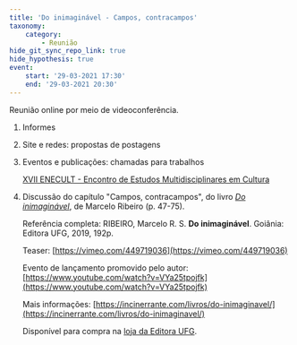 ```yaml
---
title: 'Do inimaginável - Campos, contracampos'
taxonomy:
    category:
        - Reunião
hide_git_sync_repo_link: true
hide_hypothesis: true
event:
    start: '29-03-2021 17:30'
    end: '29-03-2021 20:30'
---
```


Reunião online por meio de videoconferência.

1. Informes

2. Site e redes: propostas de postagens

3. Eventos e publicações: chamadas para trabalhos

    [XVII ENECULT - Encontro de Estudos Multidisciplinares em Cultura](http://www.cult.ufba.br/enecult/)

4. Discussão do capítulo "Campos, contracampos", do livro *[Do inimaginável](https://incinerrante.com/livros/do-inimaginavel/)*, de Marcelo Ribeiro (p. 47-75).

    Referência completa:
    RIBEIRO, Marcelo R. S. **Do inimaginável**. Goiânia: Editora UFG, 2019, 192p.

    Teaser: [https://vimeo.com/449719036](https://vimeo.com/449719036)

    Evento de lançamento promovido pelo autor: [https://www.youtube.com/watch?v=VYa25tpojfk](https://www.youtube.com/watch?v=VYa25tpojfk)

    Mais informações: [https://incinerrante.com/livros/do-inimaginavel/](https://incinerrante.com/livros/do-inimaginavel/)

    Disponível para compra na [loja da Editora UFG](https://loja.editora.ufg.br/Categoria/do-inimaginavel-75/p).